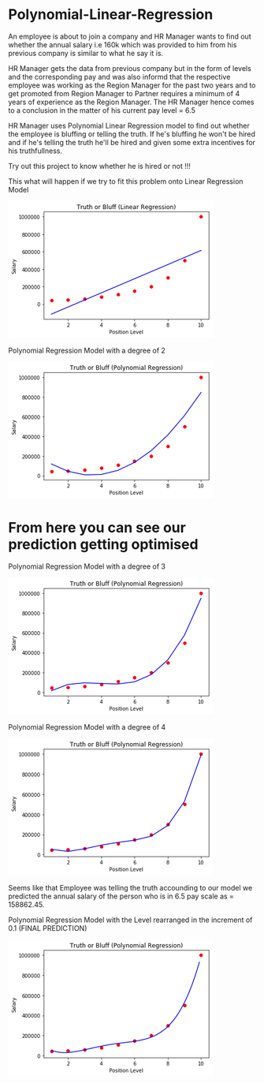 # Polynomial-Linear-Regression
An employee is about to join a company and HR Manager wants to find out whether the annual salary i.e 160k which was provided to him from his previous company is similar to what he say it is.

HR Manager gets the data from previous company but in the form of levels and the corresponding pay and was also informd that the respective employee was working as the Region Manager for the past two years and to get promoted from Region Manager to Partner requires a minimum of 4 years of experience as the Region Manager. The HR Manager hence comes to a conclusion in the matter of his current pay level = 6.5  

HR Manager uses Polynomial Linear Regression model to find out whether the employee is bluffing or telling the truth. If he's bluffing he won't be hired and if he's telling the truth he'll be hired and given some extra incentives for his truthfullness.

Try out this project to know whether he is hired or not !!!

This what will happen if we try to fit this problem onto Linear Regression Model

![Linear Regression](https://github.com/Kevin2498/Polynomial-Linear-Regression/blob/master/linear_reg_plot.png)


Polynomial Regression Model with a degree of 2

![Polynomial Linear Regression degree=2](https://github.com/Kevin2498/Polynomial-Linear-Regression/blob/master/poly_reg_plot(degree%3D2).png)


# From here you can see our prediction getting optimised


Polynomial Regression Model with a degree of 3

![Polynomial Linear Regression degree=3](https://github.com/Kevin2498/Polynomial-Linear-Regression/blob/master/poly_reg_plot(degree%3D3).png)


Polynomial Regression Model with a degree of 4

![Polynomial Linear Regression degree=4](https://github.com/Kevin2498/Polynomial-Linear-Regression/blob/master/poly_reg_plot(degree%3D4).png)


Seems like that Employee was telling the truth accounding to our model we predicted the annual salary of the person who is in 6.5 pay scale as = 158862.45. 

Polynomial Regression Model with the Level rearranged in the increment of 0.1 (FINAL PREDICTION)

![Polynomial Linear Regression](https://github.com/Kevin2498/Polynomial-Linear-Regression/blob/master/actual_poly_reg_plot.png)
